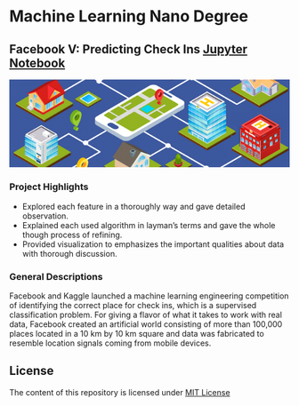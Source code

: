 # Machine Learning Nano Degree
## Facebook V: Predicting Check Ins [Jupyter Notebook](http://nbviewer.jupyter.org/github/ArthurLu/MLND.Project5/blob/master/Capstone%20Project.ipynb)
![Project5 Cover Picture](https://github.com/ArthurLu/MLND.Project5/blob/master/FB5_banner.png)

### Project Highlights
  * Explored each feature in a thoroughly way and gave detailed observation.
  * Explained each used algorithm in layman’s terms and gave the whole though process of refining.
  * Provided visualization to emphasizes the important qualities about data with thorough discussion.

### General Descriptions
  Facebook and Kaggle launched a machine learning engineering competition of identifying
the correct place for check ins, which is a supervised classification problem. For giving a flavor of what it takes to work with real data, Facebook created an artificial world consisting of more than 100,000 places located in a 10 km by 10 km square and data was fabricated to resemble location signals coming from mobile devices.
## License
The content of this repository is licensed under [MIT License](https://github.com/ArthurLu/MLND.Project5/blob/master/LICENSE.txt)
